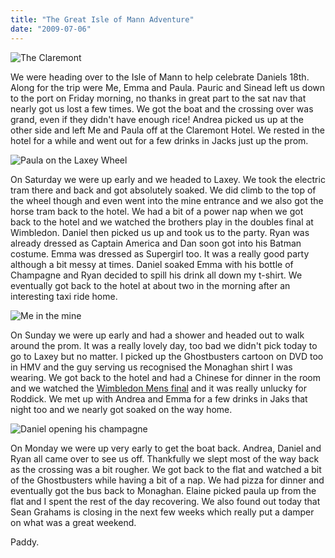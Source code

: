 ```yaml
---
title: "The Great Isle of Mann Adventure"
date: "2009-07-06"
---
```

![The Claremont](/images/P7030007.JPG "Our room in the Claremont, fantastic isn't it?")

We were heading over to the Isle of Mann to help celebrate Daniels 18th. Along for the trip were Me, Emma and Paula. Pauric and Sinead left us down to the port on Friday morning, no thanks in great part to the sat nav that nearly got us lost a few times. We got the boat and the crossing over was grand, even if they didn't have enough rice! Andrea picked us up at the other side and left Me and Paula off at the Claremont Hotel. We rested in the hotel for a while and went out for a few drinks in Jacks just up the prom.

![Paula on the Laxey Wheel](/images/P7040030.JPG "Mind your head!")

On Saturday we were up early and we headed to Laxey. We took the electric tram there and back and got absolutely soaked. We did climb to the top of the wheel though and even went into the mine entrance and we also got the horse tram back to the hotel. We had a bit of a power nap when we got back to the hotel and we watched the brothers play in the doubles final at Wimbledon. Daniel then picked us up and took us to the party. Ryan was already dressed as Captain America and Dan soon got into his Batman costume. Emma was dressed as Supergirl too. It was a really good party although a bit messy at times. Daniel soaked Emma with his bottle of Champagne and Ryan decided to spill his drink all down my t-shirt. We eventually got back to the hotel at about two in the morning after an interesting taxi ride home.

![Me in the mine](/images/P7040034.JPG "I think the hat is very fetching!")

On Sunday we were up early and had a shower and headed out to walk around the prom. It was a really lovely day, too bad we didn't pick today to go to Laxey but no matter. I picked up the Ghostbusters cartoon on DVD too in HMV and the guy serving us recognised the Monaghan shirt I was wearing. We got back to the hotel and had a Chinese for dinner in the room and we watched the [Wimbledon Mens final](http://www.rte.ie/sport/tennis/2009/0705/federerr.html) and it was really unlucky for Roddick. We met up with Andrea and Emma for a few drinks in Jaks that night too and we nearly got soaked on the way home.

![Daniel opening his champagne](/images/P7040052.JPG "Mind where it goes, it'd be terrible if it all went over Emma!")

On Monday we were up very early to get the boat back. Andrea, Daniel and Ryan all came over to see us off. Thankfully we slept most of the way back as the crossing was a bit rougher. We got back to the flat and watched a bit of the Ghostbusters while having a bit of a nap. We had pizza for dinner and eventually got the bus back to Monaghan. Elaine picked paula up from the flat and I spent the rest of the day recovering. We also found out today that Sean Grahams is closing in the next few weeks which really put a damper on what was a great weekend.

Paddy.